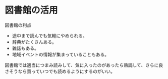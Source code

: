 # 図書館の活用

図書館の利点

-   途中まで読んでも気軽にやめられる。
-   辞典がたくさんある。
-   雑誌もある。
-   地域イベントの情報が集まっていることもある。

図書館では適当につまみ読みして、気に入ったのがあったら熟読して、さらに良さそうなら買っていつでも読めるようにするのがいい。
